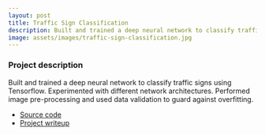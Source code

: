 ```yaml
---
layout: post
title: Traffic Sign Classification
description: Built and trained a deep neural network to classify traffic signs using Tensorflow. Experimented with different network architectures. Performed image pre-processing and used data validation to guard against overfitting.
image: assets/images/traffic-sign-classification.jpg
---
```


### Project description

Built and trained a deep neural network to classify traffic signs using
Tensorflow. Experimented with different network architectures. Performed image
pre-processing and used data validation to guard against overfitting.

* [Source code][1]
* [Project writeup][2]

[1]: https://github.com/spadin/traffic-signs
[2]: https://github.com/spadin/traffic-signs/blob/master/Traffic_Signs_Recognition.ipynb
